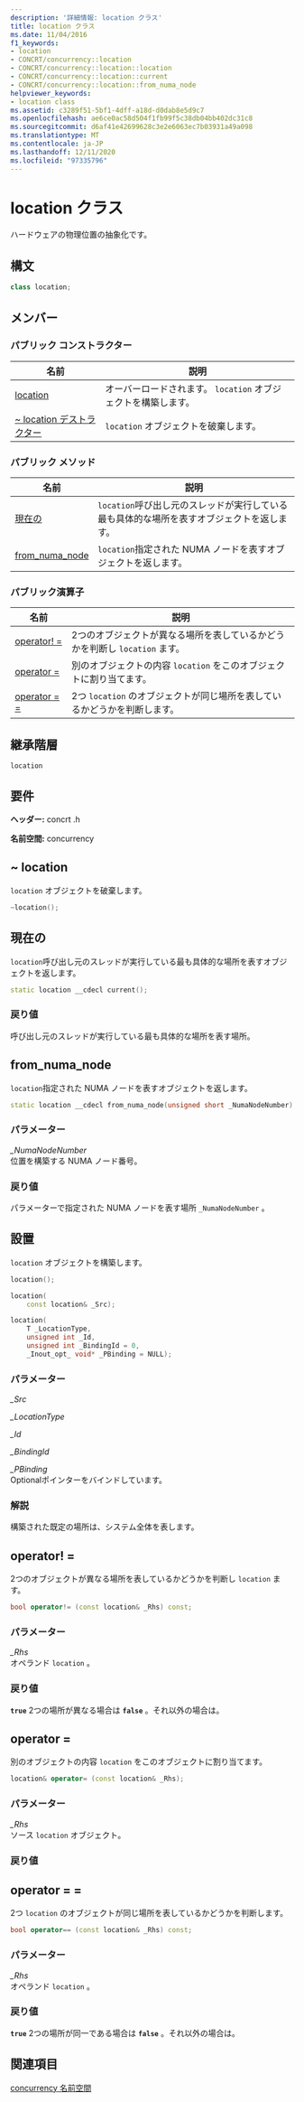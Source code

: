 ```yaml
---
description: '詳細情報: location クラス'
title: location クラス
ms.date: 11/04/2016
f1_keywords:
- location
- CONCRT/concurrency::location
- CONCRT/concurrency::location::location
- CONCRT/concurrency::location::current
- CONCRT/concurrency::location::from_numa_node
helpviewer_keywords:
- location class
ms.assetid: c3289f51-5bf1-4dff-a18d-d0dab8e5d9c7
ms.openlocfilehash: ae6ce0ac58d504f1fb99f5c38db04bb402dc31c8
ms.sourcegitcommit: d6af41e42699628c3e2e6063ec7b03931a49a098
ms.translationtype: MT
ms.contentlocale: ja-JP
ms.lasthandoff: 12/11/2020
ms.locfileid: "97335796"
---
```

# <a name="location-class"></a>location クラス

ハードウェアの物理位置の抽象化です。

## <a name="syntax"></a>構文

```cpp
class location;
```

## <a name="members"></a>メンバー

### <a name="public-constructors"></a>パブリック コンストラクター

|名前|説明|
|----------|-----------------|
|[location](#ctor)|オーバーロードされます。 `location` オブジェクトを構築します。|
|[~ location デストラクター](#dtor)|`location` オブジェクトを破棄します。|

### <a name="public-methods"></a>パブリック メソッド

|名前|説明|
|----------|-----------------|
|[現在の](#current)|`location`呼び出し元のスレッドが実行している最も具体的な場所を表すオブジェクトを返します。|
|[from_numa_node](#from_numa_node)|`location`指定された NUMA ノードを表すオブジェクトを返します。|

### <a name="public-operators"></a>パブリック演算子

|名前|説明|
|----------|-----------------|
|[operator! =](#operator_neq)|2つのオブジェクトが異なる場所を表しているかどうかを判断し `location` ます。|
|[operator =](#operator_eq)|別のオブジェクトの内容 `location` をこのオブジェクトに割り当てます。|
|[operator = =](#operator_eq_eq)|2つ `location` のオブジェクトが同じ場所を表しているかどうかを判断します。|

## <a name="inheritance-hierarchy"></a>継承階層

`location`

## <a name="requirements"></a>要件

**ヘッダー:** concrt .h

**名前空間:** concurrency

## <a name="location"></a><a name="dtor"></a> ~ location

`location` オブジェクトを破棄します。

```cpp
~location();
```

## <a name="current"></a><a name="current"></a> 現在の

`location`呼び出し元のスレッドが実行している最も具体的な場所を表すオブジェクトを返します。

```cpp
static location __cdecl current();
```

### <a name="return-value"></a>戻り値

呼び出し元のスレッドが実行している最も具体的な場所を表す場所。

## <a name="from_numa_node"></a><a name="from_numa_node"></a> from_numa_node

`location`指定された NUMA ノードを表すオブジェクトを返します。

```cpp
static location __cdecl from_numa_node(unsigned short _NumaNodeNumber);
```

### <a name="parameters"></a>パラメーター

*_NumaNodeNumber*<br/>
位置を構築する NUMA ノード番号。

### <a name="return-value"></a>戻り値

パラメーターで指定された NUMA ノードを表す場所 `_NumaNodeNumber` 。

## <a name="location"></a><a name="ctor"></a> 設置

`location` オブジェクトを構築します。

```cpp
location();

location(
    const location& _Src);

location(
    T _LocationType,
    unsigned int _Id,
    unsigned int _BindingId = 0,
    _Inout_opt_ void* _PBinding = NULL);
```

### <a name="parameters"></a>パラメーター

*_Src*<br/>

*_LocationType*<br/>

*_Id*<br/>

*_BindingId*<br/>

*_PBinding*<br/>
Optionalポインターをバインドしています。

### <a name="remarks"></a>解説

構築された既定の場所は、システム全体を表します。

## <a name="operator"></a><a name="operator_neq"></a> operator! =

2つのオブジェクトが異なる場所を表しているかどうかを判断し `location` ます。

```cpp
bool operator!= (const location& _Rhs) const;
```

### <a name="parameters"></a>パラメーター

*_Rhs*<br/>
オペランド `location` 。

### <a name="return-value"></a>戻り値

**`true`** 2つの場所が異なる場合は **`false`** 。それ以外の場合は。

## <a name="operator"></a><a name="operator_eq"></a> operator =

別のオブジェクトの内容 `location` をこのオブジェクトに割り当てます。

```cpp
location& operator= (const location& _Rhs);
```

### <a name="parameters"></a>パラメーター

*_Rhs*<br/>
ソース `location` オブジェクト。

### <a name="return-value"></a>戻り値

## <a name="operator"></a><a name="operator_eq_eq"></a> operator = =

2つ `location` のオブジェクトが同じ場所を表しているかどうかを判断します。

```cpp
bool operator== (const location& _Rhs) const;
```

### <a name="parameters"></a>パラメーター

*_Rhs*<br/>
オペランド `location` 。

### <a name="return-value"></a>戻り値

**`true`** 2つの場所が同一である場合は **`false`** 。それ以外の場合は。

## <a name="see-also"></a>関連項目

[concurrency 名前空間](concurrency-namespace.md)
